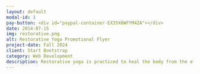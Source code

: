 ```yaml
---
layout: default
modal-id: 1
pay-button: <div id="paypal-container-EX35X8WFYM4ZA"></div>
date: 2014-07-15
img: restorative.png
alt: Restorative Yoga Promotional Flyer
project-date: Fall 2024
client: Start Bootstrap
category: Web Development
description: Restorative yoga is practiced to heal the body from the effects of stress. Gentle poses are supported by props and held for several minutes. This hour will be quiet, soothing and incredibly relaxing. Join us for this journey toward health and vitality in mind and body. <br> <br> For questions or to pay in cash or check, email <b><a href="mailto:simplejoyyoga@gmail.com">SimpleJoyYoga@gmail.com</a></b>
---
```

